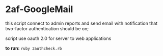 # 2af-GoogleMail
this script connect to admin reports and send email with notification that two-factor authentication should be on; 

script use oauth 2.0 for server to web applications


**to run:**
`ruby 2authcheck.rb`

